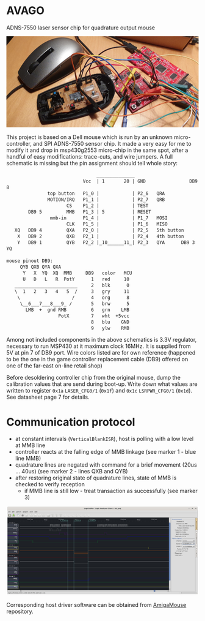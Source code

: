 # AVAGO
ADNS-7550 laser sensor chip for quadrature output mouse

![dell mouse](https://raw.githubusercontent.com/sq7bti/AVAGO/main/development%20setup.jpg)

This project is based on a Dell mouse which is run by an unknown micro-controller, and SPI ADNS-7550 sensor chip. It made a very easy for me to modify it and drop in msp430g2553 micro-chip in the same spot, after a handful of easy modifications: trace-cuts, and wire jumpers. A full schematic is missing but the pin assignment should tell whole story:

```
                                 ______________
                            Vcc  | 1       20 | GND                DB9 8
               top button   P1_0 |            | P2_6   QRA
               MOTION/IRQ   P1_1 |            | P2_7   QRB
                      CS    P1_2 |            | TEST
        DB9 5         MMB   P1_3 | 5          | RESET
                mmb-in      P1_4 |            | P1_7   MOSI
                      CLK   P1_5 |            | P1_6   MISO
   XQ   DB9 4         QXA   P2_0 |            | P2_5   5th button
    X   DB9 2         QXB   P2_1 |            | P2_4   4th button
    Y   DB9 1         QYB   P2_2 |_10______11_| P2_3   QYA      DB9 3 YQ   

mouse pinout DB9:
     QYB QXB QYA QXA
      Y   X  YQ  XQ  MMB     DB9   color   MCU
      U   D   L   R  PotY      1   red     10
   _______________________     2   blk      0
   \  1   2   3   4   5  /     3   gry     11
    \                   /      4   org      8
     \__6___7___8___9_ /       5   brw      5
       LMB  +  gnd RMB         6   grn    LMB
                   PotX        7   wht  +5vcc
                               8   blu    GND
                               9   ylw    RMB
```
Among not included components in the above schematics is 3.3V regulator, necessary to run MSP430 at it maximum clock 16MHz. It is supplied from 5V at pin 7 of DB9 port.
Wire colors listed are for own reference (happened to be the one in the game controller replacement cable (DB9) offered on one of the far-east on-line retail shop)

Before desoldering controller chip from the original mouse, dump the calibration values that are send during boot-up. Write down what values are written to register `0x1a` `LASER_CFG0/1` (`0x1f`) and `0x1c` `LSRPWR_CFG0/1` (`0x1d`). See datasheet page 7 for details.



# Communication protocol
- at constant intervals (`VerticalBlankISR`), host is polling with a low level at MMB line
- controller reacts at the falling edge of MMB linkage (see marker 1 - blue line MMB)
- quadrature lines are negated with command for a brief movement (20us ... 40us) (see marker 2 - lines QXB and QYB)
- after restoring original state of quadrature lines, state of MMB is checked to verify reception
  - if MMB line is still low - treat transaction as successfully (see marker 3)

![single transaction](SPI_interrupted.png)

Corresponding host driver software can be obtained from [AmigaMouse](https://github.com/sq7bti/AmigaMouse) repository.

